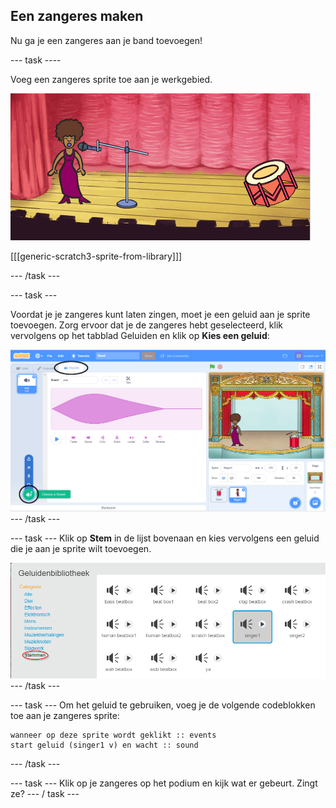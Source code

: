 ## Een zangeres maken

Nu ga je een zangeres aan je band toevoegen!

\--- task \----

Voeg een zangeres sprite toe aan je werkgebied.

![screenshot](images/band-singer-mic.png)

[[[generic-scratch3-sprite-from-library]]]

\--- /task \---

\--- task \---

Voordat je je zangeres kunt laten zingen, moet je een geluid aan je sprite toevoegen. Zorg ervoor dat je de zangeres hebt geselecteerd, klik vervolgens op het tabblad Geluiden en klik op **Kies een geluid**:

![screenshot](images/band-import-sound-annotated.png) \--- /task \---

\--- task \--- Klik op **Stem** in de lijst bovenaan en kies vervolgens een geluid die je aan je sprite wilt toevoegen.

![screenshot](images/band-choose-sound.png) \--- /task \---

\--- task \--- Om het geluid te gebruiken, voeg je de volgende codeblokken toe aan je zangeres sprite:

```blocks3
wanneer op deze sprite wordt geklikt :: events
start geluid (singer1 v) en wacht :: sound
```

\--- /task \---

\--- task \--- Klik op je zangeres op het podium en kijk wat er gebeurt. Zingt ze? \--- / task \---
